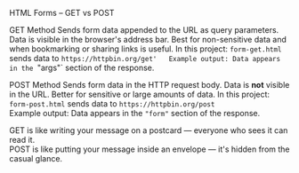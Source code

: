 HTML Forms – GET vs POST

GET Method
Sends form data appended to the URL as query parameters.
Data is visible in the browser's address bar.
Best for non-sensitive data and when bookmarking or sharing links is useful.
In this project: `form-get.html` sends data to `https://httpbin.org/get'  
Example output: Data appears in the `"args"` section of the response.

POST Method
Sends form data in the HTTP request body.
Data is **not** visible in the URL.
Better for sensitive or large amounts of data.
In this project: `form-post.html` sends data to `https://httpbin.org/post`  
Example output: Data appears in the `"form"` section of the response.


GET is like writing your message on a postcard — everyone who sees it can read it.  
POST is like putting your message inside an envelope — it's hidden from the casual glance.

 
 
